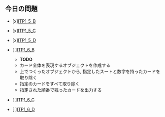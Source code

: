 ## 今日の問題

- [x][ITP1_5_B](http://judge.u-aizu.ac.jp/onlinejudge/description.jsp?id=ITP1_5_B)

- [x][ITP1_5_C](http://judge.u-aizu.ac.jp/onlinejudge/description.jsp?id=ITP1_5_C)

- [x][ITP1_5_D](http://judge.u-aizu.ac.jp/onlinejudge/description.jsp?id=ITP1_5_D)

- [ ][ITP1_6_B](http://judge.u-aizu.ac.jp/onlinejudge/description.jsp?id=ITP1_6_B)
  + **TODO**
  - カード全体を表現するオブジェクトを作成する
  - 上でつくったオブジェクトから, 指定したスートと数字を持ったカードを取り除く
  - 指定のカードをすべて取り除く
  - 指定された順番で残ったカードを出力する

- [ ][ITP1_6_C](http://judge.u-aizu.ac.jp/onlinejudge/description.jsp?id=ITP1_6_C)

- [ ][ITP1_6_D](http://judge.u-aizu.ac.jp/onlinejudge/description.jsp?id=ITP1_6_D)
